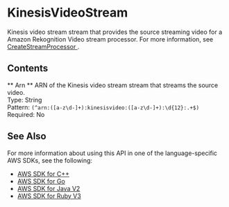 # KinesisVideoStream<a name="API_KinesisVideoStream"></a>

Kinesis video stream stream that provides the source streaming video for a Amazon Rekognition Video stream processor\. For more information, see [ CreateStreamProcessor ](API_CreateStreamProcessor.md)\.

## Contents<a name="API_KinesisVideoStream_Contents"></a>

 ** Arn **   <a name="rekognition-Type-KinesisVideoStream-Arn"></a>
ARN of the Kinesis video stream stream that streams the source video\.  
Type: String  
Pattern: `(^arn:([a-z\d-]+):kinesisvideo:([a-z\d-]+):\d{12}:.+$)`   
Required: No

## See Also<a name="API_KinesisVideoStream_SeeAlso"></a>

For more information about using this API in one of the language\-specific AWS SDKs, see the following:
+  [ AWS SDK for C\+\+](https://docs.aws.amazon.com/goto/SdkForCpp/rekognition-2016-06-27/KinesisVideoStream) 
+  [ AWS SDK for Go](https://docs.aws.amazon.com/goto/SdkForGoV1/rekognition-2016-06-27/KinesisVideoStream) 
+  [ AWS SDK for Java V2](https://docs.aws.amazon.com/goto/SdkForJavaV2/rekognition-2016-06-27/KinesisVideoStream) 
+  [ AWS SDK for Ruby V3](https://docs.aws.amazon.com/goto/SdkForRubyV3/rekognition-2016-06-27/KinesisVideoStream) 